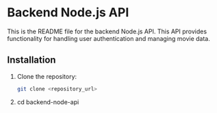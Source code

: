 # Backend Node.js API

This is the README file for the backend Node.js API. This API provides functionality for handling user authentication and managing movie data.

## Installation

1. Clone the repository:

   ```bash
   git clone <repository_url>

2. cd backend-node-api
